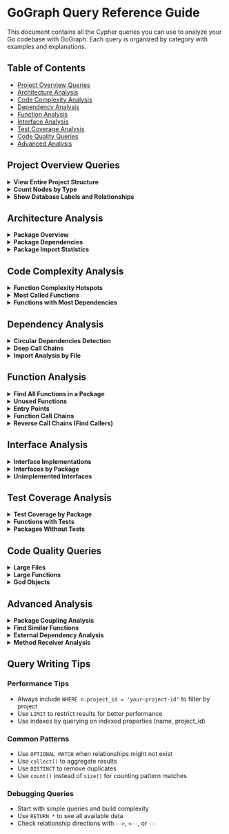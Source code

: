 # GoGraph Query Reference Guide

This document contains all the Cypher queries you can use to analyze your Go codebase with GoGraph. Each query is organized by category with examples and explanations.

## Table of Contents

- [Project Overview Queries](#project-overview-queries)
- [Architecture Analysis](#architecture-analysis)
- [Code Complexity Analysis](#code-complexity-analysis)
- [Dependency Analysis](#dependency-analysis)
- [Function Analysis](#function-analysis)
- [Interface Analysis](#interface-analysis)
- [Test Coverage Analysis](#test-coverage-analysis)
- [Code Quality Queries](#code-quality-queries)
- [Advanced Analysis](#advanced-analysis)

## Project Overview Queries

<details>
<summary><strong>View Entire Project Structure</strong></summary>

```cypher
// View the entire project structure (limit to 500 nodes for performance)
MATCH (n)
WHERE n.project_id = 'my-awesome-project'
RETURN n
LIMIT 500
```

This query returns all nodes in your project, giving you a complete overview of your codebase structure in the Neo4j browser.
</details>

<details>
<summary><strong>Count Nodes by Type</strong></summary>

```cypher
// Get a summary of all node types in your project
MATCH (n)
WHERE n.project_id = 'my-awesome-project'
RETURN labels(n)[0] as NodeType, count(n) as Count
ORDER BY Count DESC
```

This helps you understand the composition of your codebase - how many packages, files, functions, structs, etc.
</details>

<details>
<summary><strong>Show Database Labels and Relationships</strong></summary>

```cypher
// Show all available node labels
CALL db.labels()

// Show all available relationship types
CALL db.relationshipTypes()
```

These queries help you understand what types of nodes and relationships are available in the database.
</details>

## Architecture Analysis

<details>
<summary><strong>Package Overview</strong></summary>

```cypher
// View all packages and their file counts
MATCH (p:Package)-[:CONTAINS]->(f:File)
WHERE p.project_id = 'my-awesome-project'
RETURN p.name as package, count(f) as files
ORDER BY files DESC
```

This query shows you the size of each package in terms of number of files, helping identify large packages that might need refactoring.
</details>

<details>
<summary><strong>Package Dependencies</strong></summary>

```cypher
// Visualize what each package imports
MATCH (p1:Package)-[:CONTAINS]->(f:File)-[:IMPORTS]->(i:Import)
WHERE p1.project_id = 'my-awesome-project'
RETURN DISTINCT p1.name as importer, i.name as imported
ORDER BY importer, imported
```

This shows the import relationships between packages, helping you understand your project's dependency structure.
</details>

<details>
<summary><strong>Package Import Statistics</strong></summary>

```cypher
// Count imports per package
MATCH (p:Package)-[:CONTAINS]->(f:File)-[:IMPORTS]->(i:Import)
WHERE p.project_id = 'my-awesome-project'
RETURN p.name as package, count(DISTINCT i.name) as import_count
ORDER BY import_count DESC
```

Identifies packages with many dependencies, which might indicate high coupling.
</details>

## Code Complexity Analysis

<details>
<summary><strong>Function Complexity Hotspots</strong></summary>

```cypher
// Find the most connected functions (potential complexity hotspots)
MATCH (f:Function)
WHERE f.project_id = 'my-awesome-project'
OPTIONAL MATCH (f)-[:CALLS]->(called)
WITH f, count(called) as outgoing_calls
OPTIONAL MATCH (f)<-[:CALLS]-(caller)
RETURN f.name, f.package, outgoing_calls, count(caller) as incoming_calls,
       (outgoing_calls + count(caller)) as total_connections
ORDER BY total_connections DESC
LIMIT 20
```

Functions with many connections (both calling and being called) are often complexity hotspots that might benefit from refactoring.
</details>

<details>
<summary><strong>Most Called Functions</strong></summary>

```cypher
// Find the most frequently called functions
MATCH (f:Function)<-[:CALLS]-(caller)
WHERE f.project_id = 'my-awesome-project'
RETURN f.name, f.package, count(caller) as call_count
ORDER BY call_count DESC
LIMIT 20
```

These are your most reused functions - changes to them can have wide-reaching effects.
</details>

<details>
<summary><strong>Functions with Most Dependencies</strong></summary>

```cypher
// Find functions that call many other functions
MATCH (f:Function)-[:CALLS]->(called)
WHERE f.project_id = 'my-awesome-project'
RETURN f.name, f.package, count(called) as dependencies
ORDER BY dependencies DESC
LIMIT 20
```

Functions with many dependencies might be doing too much and could benefit from decomposition.
</details>

## Dependency Analysis

<details>
<summary><strong>Circular Dependencies Detection</strong></summary>

```cypher
// Find circular dependencies at function level
MATCH path = (f:Function)-[:CALLS*2..]->(f)
WHERE f.project_id = 'my-awesome-project'
RETURN path
LIMIT 10
```

Circular dependencies can make code hard to understand and maintain. This query helps identify them.
</details>

<details>
<summary><strong>Deep Call Chains</strong></summary>

```cypher
// Find deep call chains (more than 5 levels)
MATCH path = (f1:Function)-[:CALLS*5..]->(f2:Function)
WHERE f1.project_id = 'my-awesome-project'
  AND f2.project_id = 'my-awesome-project'
RETURN path
LIMIT 10
```

Deep call chains can indicate complex control flow that might be simplified.
</details>

<details>
<summary><strong>Import Analysis by File</strong></summary>

```cypher
// Show which files import the most packages
MATCH (f:File)-[:IMPORTS]->(i:Import)
WHERE f.project_id = 'my-awesome-project'
RETURN f.path, count(i) as import_count
ORDER BY import_count DESC
LIMIT 20
```

Files with many imports might be doing too much or could benefit from better organization.
</details>

## Function Analysis

<details>
<summary><strong>Find All Functions in a Package</strong></summary>

```cypher
// List all functions in a specific package
MATCH (p:Package {name: "main"})-[:CONTAINS]->(f:File)-[:DEFINES]->(fn:Function)
WHERE p.project_id = 'my-awesome-project'
RETURN fn.name, fn.signature, f.name as file
ORDER BY fn.name
```

This helps you explore what functions are available in a specific package.
</details>

<details>
<summary><strong>Unused Functions</strong></summary>

```cypher
// Find functions that are never called (except main)
MATCH (f:Function)
WHERE f.project_id = 'my-awesome-project'
  AND NOT (f)<-[:CALLS]-()
  AND NOT f.name = 'main'
RETURN f.name, f.package, f.file_path
ORDER BY f.package, f.name
```

Unused functions might be dead code that can be removed to simplify the codebase.
</details>

<details>
<summary><strong>Entry Points</strong></summary>

```cypher
// Find all entry points (functions not called by any other function)
MATCH (f:Function)
WHERE f.project_id = 'my-awesome-project'
  AND NOT (f)<-[:CALLS]-()
  AND f.is_exported = true
RETURN f.name, f.package, f.signature
ORDER BY f.package, f.name
```

These are typically main functions, API handlers, or exported library functions.
</details>

<details>
<summary><strong>Function Call Chains</strong></summary>

```cypher
// Trace call chain from a specific function
MATCH path = (f:Function {name: "HandleRequest"})-[:CALLS*1..5]->(target)
WHERE f.project_id = 'my-awesome-project'
RETURN path
LIMIT 20
```

Understand how a specific function interacts with the rest of your codebase.
</details>

<details>
<summary><strong>Reverse Call Chains (Find Callers)</strong></summary>

```cypher
// Find all functions that call a specific function
MATCH path = (caller:Function)-[:CALLS*1..3]->(f:Function {name: "SaveUser"})
WHERE f.project_id = 'my-awesome-project'
RETURN path
LIMIT 20

// Direct callers only
MATCH (caller:Function)-[:CALLS]->(f:Function {name: "SaveUser"})
WHERE f.project_id = 'my-awesome-project'
RETURN caller.name, caller.package, caller.file_path
ORDER BY caller.package, caller.name

// Find call paths between two specific functions (reverse)
MATCH path = (end:Function {name: "main"})<-[:CALLS*1..5]-(start:Function {name: "ProcessRequest"})
WHERE start.project_id = 'my-awesome-project'
RETURN path
```

These queries help you understand which parts of your codebase depend on a specific function, useful for impact analysis when modifying functions.
</details>

## Interface Analysis

<details>
<summary><strong>Interface Implementations</strong></summary>

```cypher
// Find all interface implementations
MATCH (s:Struct)-[:IMPLEMENTS]->(i:Interface)
WHERE s.project_id = 'my-awesome-project'
RETURN i.name as Interface,
       collect(s.name) as Implementations,
       count(s) as ImplementationCount
ORDER BY ImplementationCount DESC
```

This shows which interfaces are most widely implemented, indicating key abstractions in your design.
</details>

<details>
<summary><strong>Interfaces by Package</strong></summary>

```cypher
// List interfaces grouped by package
MATCH (p:Package)-[:CONTAINS]->(f:File)-[:DEFINES]->(i:Interface)
WHERE p.project_id = 'my-awesome-project'
RETURN p.name as package, collect(i.name) as interfaces
ORDER BY p.name
```

Helps understand how interfaces are distributed across your packages.
</details>

<details>
<summary><strong>Unimplemented Interfaces</strong></summary>

```cypher
// Find interfaces with no implementations
MATCH (i:Interface)
WHERE i.project_id = 'my-awesome-project'
  AND NOT (i)<-[:IMPLEMENTS]-()
RETURN i.name, i.package
ORDER BY i.package, i.name
```

Interfaces without implementations might be dead code or work in progress.
</details>

## Test Coverage Analysis

<details>
<summary><strong>Test Coverage by Package</strong></summary>

```cypher
// Analyze test file ratio by package
MATCH (p:Package)
WHERE p.project_id = 'my-awesome-project'
OPTIONAL MATCH (p)-[:CONTAINS]->(f:File)
WHERE f.name ENDS WITH '_test.go'
WITH p, count(f) as test_files
OPTIONAL MATCH (p)-[:CONTAINS]->(f2:File)
WHERE NOT f2.name ENDS WITH '_test.go'
RETURN p.name, count(f2) as source_files, test_files,
       CASE WHEN count(f2) > 0
            THEN round(100.0 * test_files / count(f2), 2)
            ELSE 0 END as test_ratio
ORDER BY test_ratio DESC
```

This query helps identify packages with low test coverage.
</details>

<details>
<summary><strong>Functions with Tests</strong></summary>

```cypher
// Find functions that have corresponding test functions
MATCH (f:Function)<-[:CALLS]-(test:Function)
WHERE f.project_id = 'my-awesome-project'
  AND test.name STARTS WITH 'Test'
RETURN f.name, f.package, collect(test.name) as test_functions
ORDER BY f.package, f.name
```

Identifies which functions have direct test coverage.
</details>

<details>
<summary><strong>Packages Without Tests</strong></summary>

```cypher
// Find packages with no test files
MATCH (p:Package)
WHERE p.project_id = 'my-awesome-project'
  AND NOT EXISTS {
    MATCH (p)-[:CONTAINS]->(f:File)
    WHERE f.name ENDS WITH '_test.go'
  }
RETURN p.name
ORDER BY p.name
```

Quickly identify packages that lack any test files.
</details>

## Code Quality Queries

<details>
<summary><strong>Large Files</strong></summary>

```cypher
// Find files with many lines of code
MATCH (f:File)
WHERE f.project_id = 'my-awesome-project'
  AND f.lines > 500
RETURN f.path, f.lines
ORDER BY f.lines DESC
```

Large files might benefit from being split into smaller, more focused files.
</details>

<details>
<summary><strong>Large Functions</strong></summary>

```cypher
// Find functions with many lines
MATCH (f:Function)
WHERE f.project_id = 'my-awesome-project'
  AND (f.line_end - f.line_start) > 50
RETURN f.name, f.package, (f.line_end - f.line_start) as lines
ORDER BY lines DESC
LIMIT 20
```

Large functions are often hard to understand and test.
</details>

<details>
<summary><strong>God Objects</strong></summary>

```cypher
// Find structs with many methods (potential god objects)
MATCH (s:Struct)-[:HAS_METHOD]->(m:Method)
WHERE s.project_id = 'my-awesome-project'
RETURN s.name, s.package, count(m) as method_count
ORDER BY method_count DESC
LIMIT 20
```

Structs with too many methods might have too many responsibilities.
</details>

## Advanced Analysis

<details>
<summary><strong>Package Coupling Analysis</strong></summary>

```cypher
// Analyze coupling between packages
MATCH (p1:Package)-[:CONTAINS]->(f1:File)-[:IMPORTS]->(i:Import),
      (p2:Package)-[:CONTAINS]->(f2:File)
WHERE p1.project_id = 'my-awesome-project'
  AND p2.project_id = 'my-awesome-project'
  AND f2.path = i.name
  AND p1.name <> p2.name
RETURN p1.name as from_package, p2.name as to_package, count(*) as import_count
ORDER BY import_count DESC
```

High coupling between packages might indicate they should be merged or better separated.
</details>

<details>
<summary><strong>Find Similar Functions</strong></summary>

```cypher
// Find functions with similar names (potential duplicates)
MATCH (f1:Function), (f2:Function)
WHERE f1.project_id = 'my-awesome-project'
  AND f2.project_id = 'my-awesome-project'
  AND f1.name CONTAINS f2.name
  AND f1 <> f2
  AND length(f1.name) > 5
RETURN f1.name, f1.package, f2.name, f2.package
ORDER BY f1.name
LIMIT 20
```

Functions with similar names might be duplicates or could be consolidated.
</details>

<details>
<summary><strong>External Dependency Analysis</strong></summary>

```cypher
// Find all external (non-stdlib) imports
MATCH (f:File)-[:IMPORTS]->(i:Import)
WHERE f.project_id = 'my-awesome-project'
  AND NOT i.name STARTS WITH 'github.com/compozy/gograph'
  AND i.name CONTAINS '.'
  AND NOT i.name IN ['fmt', 'os', 'io', 'strings', 'errors', 'context', 'time', 'encoding/json']
RETURN DISTINCT i.name as external_import, count(f) as usage_count
ORDER BY usage_count DESC
```

Understand your project's external dependencies and how widely they're used.
</details>

<details>
<summary><strong>Method Receiver Analysis</strong></summary>

```cypher
// Analyze method receivers by type
MATCH (m:Method)
WHERE m.project_id = 'my-awesome-project'
RETURN m.receiver_type as receiver, count(m) as method_count
ORDER BY method_count DESC
```

Helps understand which types have the most methods defined on them.
</details>

## Query Writing Tips

### Performance Tips
- Always include `WHERE n.project_id = 'your-project-id'` to filter by project
- Use `LIMIT` to restrict results for better performance
- Use indexes by querying on indexed properties (name, project_id)

### Common Patterns
- Use `OPTIONAL MATCH` when relationships might not exist
- Use `collect()` to aggregate results
- Use `DISTINCT` to remove duplicates
- Use `count()` instead of `size()` for counting pattern matches

### Debugging Queries
- Start with simple queries and build complexity
- Use `RETURN *` to see all available data
- Check relationship directions with `-->`, `<--`, or `--`